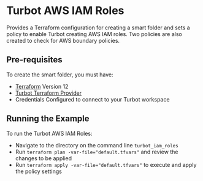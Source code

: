 # Turbot AWS IAM Roles

Provides a Terraform configuration for creating a smart folder and sets a policy to enable Turbot creating AWS IAM roles. Two policies are also created to check for AWS boundary policies.


## Pre-requisites

To create the smart folder, you must have:
- [Terraform](https://www.terraform.io) Version 12
- [Turbot Terraform Provider](https://github.com/turbotio/terraform-provider-turbot)
- Credentials Configured to connect to your Turbot workspace

## Running the Example

To run the Turbot AWS IAM Roles:
- Navigate to the directory on the command line `turbot_iam_roles`
- Run `terraform plan -var-file="default.tfvars"` and review the changes to be applied
- Run `terraform apply -var-file="default.tfvars"` to execute and apply the policy settings